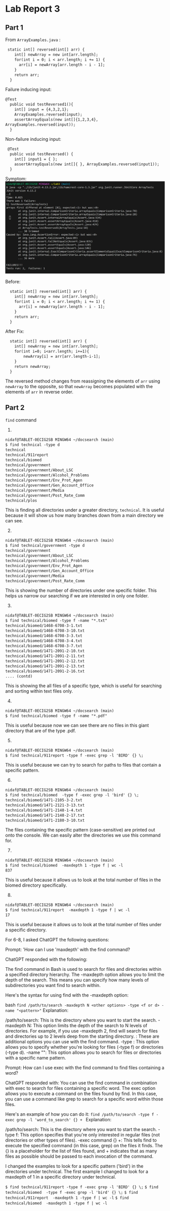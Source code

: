 # Lab Report 3
## Part 1
From ```ArrayExamples.java``` : 
```
 static int[] reversed(int[] arr) {
    int[] newArray = new int[arr.length];
    for(int i = 0; i < arr.length; i += 1) {
      arr[i] = newArray[arr.length - i - 1];
    }
    return arr;
  }
```
Failure inducing input: 
```
@Test
  public void testReversed1(){
    int[] input = {4,3,2,1};
    ArrayExamples.reversed(input);
    assertArrayEquals(new int[]{1,2,3,4}, ArrayExamples.reversed(input));
  }
```
Non-failure inducing input: 
```
 @Test
  public void testReversed() {
    int[] input1 = { };
    assertArrayEquals(new int[]{ }, ArrayExamples.reversed(input1));
  }
```
Symptom: 
![Image](symptom.png)

Before: 
```
  static int[] reversed(int[] arr) {
    int[] newArray = new int[arr.length];
    for(int i = 0; i < arr.length; i += 1) {
      arr[i] = newArray[arr.length - i - 1];
    }
    return arr;
  }
```
After Fix: 
```
  static int[] reversed(int[] arr) {
    int[] newArray = new int[arr.length];
    for(int i=0; i<arr.length; i+=1){
        newArray[i] = arr[arr.length-i-1];
    }
    return newArray; 
  }
```

The reversed method changes from reassigning the elements of ```arr``` using ```newArray``` to the opposite, so that ```newArray``` becomes populated with the elements of ```arr``` in reverse order. 

## Part 2
```find``` command

1. 
```
nidaf@TABLET-0ECIG2SB MINGW64 ~/docsearch (main)        
$ find technical -type d
technical
technical/911report
technical/biomed
technical/government
technical/government/About_LSC
technical/government/Alcohol_Problems
technical/government/Env_Prot_Agen
technical/government/Gen_Account_Office
technical/government/Media
technical/government/Post_Rate_Comm
technical/plos

```
This is finding all directories under a greater directory, ```technical```. It is useful because it will show us how many branches down from a main directory we can see. 

2. 
```
nidaf@TABLET-0ECIG2SB MINGW64 ~/docsearch (main)        
$ find technical/government -type d
technical/government
technical/government/About_LSC
technical/government/Alcohol_Problems
technical/government/Env_Prot_Agen
technical/government/Gen_Account_Office
technical/government/Media
technical/government/Post_Rate_Comm
```
This is showing the number of directories under one specific folder. This helps us narrow our searching if we are interested in only one folder. 

3. 
```
nidaf@TABLET-0ECIG2SB MINGW64 ~/docsearch (main)        
$ find technical/biomed -type f -name "*.txt"
technical/biomed/1468-6708-3-1.txt
technical/biomed/1468-6708-3-10.txt
technical/biomed/1468-6708-3-3.txt
technical/biomed/1468-6708-3-4.txt
technical/biomed/1468-6708-3-7.txt
technical/biomed/1471-2091-2-10.txt
technical/biomed/1471-2091-2-11.txt
technical/biomed/1471-2091-2-12.txt
technical/biomed/1471-2091-2-13.txt
technical/biomed/1471-2091-2-16.txt
.... (contd)
```
This is showing the all files of a specific type, which is useful for searching and sorting within text files only. 

4. 
```
nidaf@TABLET-0ECIG2SB MINGW64 ~/docsearch (main)
$ find technical/biomed -type f -name "*.pdf"
```
This is useful because now we can see there are no files in this giant directory that are of the type .pdf. 

5. 
```
nidaf@TABLET-0ECIG2SB MINGW64 ~/docsearch (main)
$ find technical/911report -type f -exec grep -l 'BIRD' {} \;
```
This is useful because we can try to search for paths to files that contain a specific pattern.

6. 
```
nidaf@TABLET-0ECIG2SB MINGW64 ~/docsearch (main)
$ find technical/biomed  -type f -exec grep -l 'bird' {} \;
technical/biomed/1471-2105-3-2.txt
technical/biomed/1471-2121-3-13.txt
technical/biomed/1471-2148-1-4.txt
technical/biomed/1471-2148-2-17.txt
technical/biomed/1471-2180-3-10.txt

```
The files containing the specific pattern (case-sensitive) are printed out onto the console. We can easily alter the directories we use this command for. 

7. 
```
nidaf@TABLET-0ECIG2SB MINGW64 ~/docsearch (main)
$ find technical/biomed  -maxdepth 1 -type f | wc -l
837
```
This is useful because it allows us to look at the total number of files in the biomed directory specifically. 

8. 
```
nidaf@TABLET-0ECIG2SB MINGW64 ~/docsearch (main)
$ find technical/911report  -maxdepth 1 -type f | wc -l
17
```
This is useful because it allows us to look at the total number of files under a specific directory. 

For 6-8, I asked ChatGPT the following questions:

Prompt: 'How can I use 'maxdepth' with the find command?

ChatGPT responded with the following: 

The find command in Bash is used to search for files and directories within a specified directory hierarchy. The -maxdepth option allows you to limit the depth of the search. This means you can specify how many levels of subdirectories you want find to search within.

Here's the syntax for using find with the -maxdepth option:

bash
```find /path/to/search -maxdepth N <other options> -type <f or d> -name "<pattern>"```
Explanation:

/path/to/search: This is the directory where you want to start the search.
-maxdepth N: This option limits the depth of the search to N levels of directories. For example, if you use -maxdepth 2, find will search for files and directories up to 2 levels deep from the starting directory.
<other options>: These are additional options you can use with the find command.
-type <f or d>: This option allows you to specify whether you're looking for files (-type f) or directories (-type d).
-name "<pattern>": This option allows you to search for files or directories with a specific name pattern.

Prompt: 
How can I use exec with the find command to find files containing a word?

ChatGPT responded with:
You can use the find command in combination with exec to search for files containing a specific word. The exec option allows you to execute a command on the files found by find. In this case, you can use a command like grep to search for a specific word within those files.

Here's an example of how you can do it:
```find /path/to/search -type f -exec grep -l 'word_to_search' {} + ```
Explanation:

/path/to/search: This is the directory where you want to start the search.
-type f: This option specifies that you're only interested in regular files (not directories or other types of files).
-exec command {} +: This tells find to execute the specified command (in this case, grep) on the files it finds. The {} is a placeholder for the list of files found, and + indicates that as many files as possible should be passed to each invocation of the command.

I changed the examples to look for a specific pattern ('bird') in the directories under technical. The first example I changed to look for a maxdepth of 1 in a specific directory under technical. 

```$ find technical/911report -type f -exec grep -l 'BIRD' {} \;```
```$ find technical/biomed  -type f -exec grep -l 'bird' {} \;```
```$ find technical/911report  -maxdepth 1 -type f | wc -l```
```$ find technical/biomed  -maxdepth 1 -type f | wc -l```

